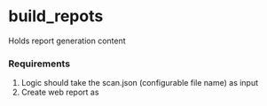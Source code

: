 # build_repots
Holds report generation content


### Requirements

1. Logic should take the scan.json (configurable file name) as input 
2. Create web report as 

